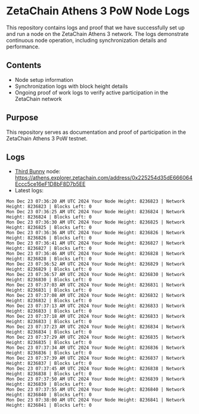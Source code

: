 # ZetaChain Athens 3 PoW Node Logs
This repository contains logs and proof that we have successfully set up and run a node on the ZetaChain Athens 3 network. The logs demonstrate continuous node operation, including synchronization details and performance.

## Contents
- Node setup information
- Synchronization logs with block height details
- Ongoing proof of work logs to verify active participation in the ZetaChain network

## Purpose
This repository serves as documentation and proof of participation in the ZetaChain Athens 3 PoW testnet.

## Logs

- [Third Bunny](https://thirdbunny.xyz/) node: https://athens.explorer.zetachain.com/address/0x225254d35dE666064Eccc5ce16eF1D8bF8D7b5EE
- Latest logs:
```
Mon Dec 23 07:36:20 AM UTC 2024 Your Node Height: 8236823 | Network Height: 8236823 | Blocks Left: 0
Mon Dec 23 07:36:25 AM UTC 2024 Your Node Height: 8236824 | Network Height: 8236824 | Blocks Left: 0
Mon Dec 23 07:36:30 AM UTC 2024 Your Node Height: 8236825 | Network Height: 8236825 | Blocks Left: 0
Mon Dec 23 07:36:36 AM UTC 2024 Your Node Height: 8236826 | Network Height: 8236826 | Blocks Left: 0
Mon Dec 23 07:36:41 AM UTC 2024 Your Node Height: 8236827 | Network Height: 8236827 | Blocks Left: 0
Mon Dec 23 07:36:46 AM UTC 2024 Your Node Height: 8236828 | Network Height: 8236828 | Blocks Left: 0
Mon Dec 23 07:36:52 AM UTC 2024 Your Node Height: 8236829 | Network Height: 8236829 | Blocks Left: 0
Mon Dec 23 07:36:57 AM UTC 2024 Your Node Height: 8236830 | Network Height: 8236830 | Blocks Left: 0
Mon Dec 23 07:37:03 AM UTC 2024 Your Node Height: 8236831 | Network Height: 8236831 | Blocks Left: 0
Mon Dec 23 07:37:08 AM UTC 2024 Your Node Height: 8236832 | Network Height: 8236832 | Blocks Left: 0
Mon Dec 23 07:37:13 AM UTC 2024 Your Node Height: 8236833 | Network Height: 8236833 | Blocks Left: 0
Mon Dec 23 07:37:18 AM UTC 2024 Your Node Height: 8236833 | Network Height: 8236833 | Blocks Left: 0
Mon Dec 23 07:37:23 AM UTC 2024 Your Node Height: 8236834 | Network Height: 8236834 | Blocks Left: 0
Mon Dec 23 07:37:29 AM UTC 2024 Your Node Height: 8236835 | Network Height: 8236835 | Blocks Left: 0
Mon Dec 23 07:37:34 AM UTC 2024 Your Node Height: 8236836 | Network Height: 8236836 | Blocks Left: 0
Mon Dec 23 07:37:39 AM UTC 2024 Your Node Height: 8236837 | Network Height: 8236837 | Blocks Left: 0
Mon Dec 23 07:37:45 AM UTC 2024 Your Node Height: 8236838 | Network Height: 8236838 | Blocks Left: 0
Mon Dec 23 07:37:50 AM UTC 2024 Your Node Height: 8236839 | Network Height: 8236839 | Blocks Left: 0
Mon Dec 23 07:37:55 AM UTC 2024 Your Node Height: 8236840 | Network Height: 8236840 | Blocks Left: 0
Mon Dec 23 07:38:00 AM UTC 2024 Your Node Height: 8236841 | Network Height: 8236841 | Blocks Left: 0
```
